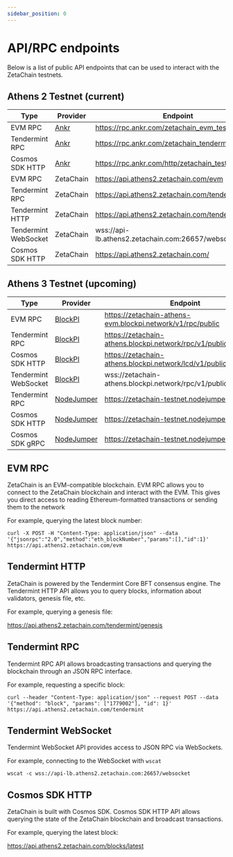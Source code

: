 ```yaml
---
sidebar_position: 0
---
```


# API/RPC endpoints

Below is a list of public API endpoints that can be used to interact with the
ZetaChain testnets.

## Athens 2 Testnet (current)

| Type                 | Provider                                    | Endpoint                                           |
| -------------------- | ------------------------------------------- | -------------------------------------------------- |
| EVM RPC              | [Ankr](https://www.ankr.com/rpc/zetachain/) | https://rpc.ankr.com/zetachain_evm_testnet         |
| Tendermint RPC       | [Ankr](https://www.ankr.com/rpc/zetachain/) | https://rpc.ankr.com/zetachain_tendermint_testnet  |
| Cosmos SDK HTTP      | [Ankr](https://www.ankr.com/rpc/zetachain/) | https://rpc.ankr.com/http/zetachain_testnet        |
| EVM RPC              | ZetaChain                                   | https://api.athens2.zetachain.com/evm              |
| Tendermint RPC       | ZetaChain                                   | https://api.athens2.zetachain.com/tendermint       |
| Tendermint HTTP      | ZetaChain                                   | https://api.athens2.zetachain.com/tendermint       |
| Tendermint WebSocket | ZetaChain                                   | wss://api-lb.athens2.zetachain.com:26657/websocket |
| Cosmos SDK HTTP      | ZetaChain                                   | https://api.athens2.zetachain.com/                 |

## Athens 3 Testnet (upcoming)

| Type                 | Provider                             | Endpoint                                                       |
| -------------------- | ------------------------------------ | -------------------------------------------------------------- |
| EVM RPC              | [BlockPI](https://blockpi.io/)       | https://zetachain-athens-evm.blockpi.network/v1/rpc/public     |
| Tendermint RPC       | [BlockPI](https://blockpi.io/)       | https://zetachain-athens.blockpi.network/rpc/v1/public         |
| Cosmos SDK HTTP      | [BlockPI](https://blockpi.io/)       | https://zetachain-athens.blockpi.network/lcd/v1/public         |
| Tendermint WebSocket | [BlockPI](https://blockpi.io/)       | wss://zetachain-athens.blockpi.network/rpc/v1/public/websocket |
| Tendermint RPC       | [NodeJumper](https://nodejumper.io/) | https://zetachain-testnet.nodejumper.io:443                    |
| Cosmos SDK HTTP      | [NodeJumper](https://nodejumper.io/) | https://zetachain-testnet.nodejumper.io:1317                   |
| Cosmos SDK gRPC      | [NodeJumper](https://nodejumper.io/) | https://zetachain-testnet.nodejumper.io:9090                   |

## EVM RPC

ZetaChain is an EVM-compatible blockchain. EVM RPC allows you to connect to the
ZetaChain blockchain and interact with the EVM. This gives you direct access to
reading Ethereum-formatted transactions or sending them to the network

For example, querying the latest block number:

```
curl -X POST -H "Content-Type: application/json" --data '{"jsonrpc":"2.0","method":"eth_blockNumber","params":[],"id":1}' https://api.athens2.zetachain.com/evm
```

## Tendermint HTTP

ZetaChain is powered by the Tendermint Core BFT consensus engine. The Tendermint
HTTP API allows you to query blocks, information about validators, genesis file,
etc.

For example, querying a genesis file:

https://api.athens2.zetachain.com/tendermint/genesis

## Tendermint RPC

Tendermint RPC API allows broadcasting transactions and querying the blockchain
through an JSON RPC interface.

For example, requesting a specific block:

```
curl --header "Content-Type: application/json" --request POST --data '{"method": "block", "params": ["1779002"], "id": 1}' https://api.athens2.zetachain.com/tendermint
```

## Tendermint WebSocket

Tendermint WebSocket API provides access to JSON RPC via WebSockets.

For example, connecting to the WebSocket with `wscat`

```
wscat -c wss://api-lb.athens2.zetachain.com:26657/websocket
```

## Cosmos SDK HTTP

ZetaChain is built with Cosmos SDK. Cosmos SDK HTTP API allows querying the
state of the ZetaChain blockchain and broadcast transactions.

For example, querying the latest block:

https://api.athens2.zetachain.com/blocks/latest
